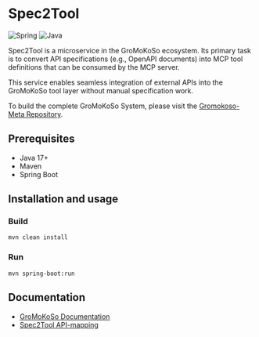 # Spec2Tool

![Spring](https://img.shields.io/badge/spring-%236DB33F.svg?style=for-the-badge&logo=spring&logoColor=white)
![Java](https://img.shields.io/badge/java-%23ED8B00.svg?style=for-the-badge&logo=openjdk&logoColor=white)

Spec2Tool is a microservice in the GroMoKoSo ecosystem.
Its primary task is to convert API specifications (e.g., OpenAPI documents) into MCP tool definitions that can be consumed by the MCP server.

This service enables seamless integration of external APIs into the GroMoKoSo tool layer without manual specification work.

To build the complete GroMoKoSo System, please visit the [Gromokoso-Meta Repository](https://github.com/GroMoKoSo/GroMoKoSo-Meta).

## Prerequisites

- Java 17+
- Maven 
- Spring Boot

## Installation and usage

### Build

```
mvn clean install
```

### Run

```
mvn spring-boot:run
```

## Documentation

- [GroMoKoSo Documentation](https://github.com/GroMoKoSo/GroMoKoSo-Meta/blob/master/docs/architecture_arc42.md)
- [Spec2Tool API-mapping](https://github.com/GroMoKoSo/Spec2Tool/blob/master/docs/mapper.md)

